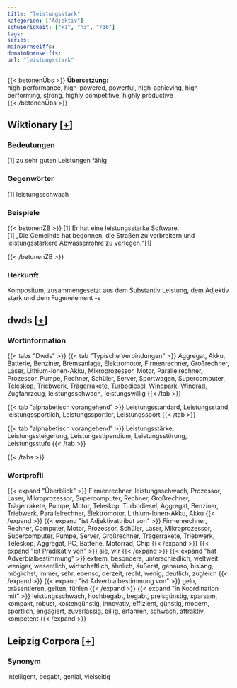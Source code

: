 ```yaml
---
title: "leistungsstark"
kategorien: ["Adjektiv"]
schwierigkeit: ["k1", "h3", "r16"]
tags:
series:
mainDornseiffs:
domainDornseiffs:
url: "leistungsstark"
---
```


{{< betonenÜbs >}}
**Übersetzung:**  
high-performance, high-powered, powerful, high-achieving, high-performing, strong, highly competitive, highly productive  
{{< /betonenÜbs >}}

## Wiktionary [[+](https://de.wiktionary.org/wiki/leistungsstark)]

### Bedeutungen
[1] zu sehr guten Leistungen fähig  

### Gegenwörter
[1] leistungsschwach  

### Beispiele
{{< betonenZB >}}
[1] Er hat eine leistungsstarke Software.  
[1] „Die Gemeinde hat begonnen, die Straßen zu verbreitern und leistungsstärkere Abwasserrohre zu verlegen.“[1]  

{{< /betonenZB >}}
### Herkunft
Kompositum, zusammengesetzt aus dem Substantiv Leistung, dem Adjektiv stark und dem Fugenelement -s  



## dwds [[+](https://www.dwds.de/wb/leistungsstark)]

### Wortinformation
{{< tabs "Dwds" >}}
{{< tab "Typische Verbindungen" >}}
Aggregat, Akku, Batterie, Benziner, Bremsanlage, Elektromotor, Firmenrechner, Großrechner, Laser, Lithium-Ionen-Akku, Mikroprozessor, Motor, Parallelrechner, Prozessor, Pumpe, Rechner, Schüler, Server, Sportwagen, Supercomputer, Teleskop, Triebwerk, Trägerrakete, Turbodiesel, Windpark, Windrad, Zugfahrzeug, leistungsschwach, leistungswillig
{{< /tab >}}

{{< tab "alphabetisch vorangehend" >}}
Leistungsstandard, Leistungsstand, leistungssportlich, Leistungssportler, Leistungssport
{{< /tab >}}

{{< tab "alphabetisch vorangehend" >}}
Leistungsstärke, Leistungssteigerung, Leistungsstipendium, Leistungsstörung, Leistungsstufe
{{< /tab >}}

{{< /tabs >}}

### Wortprofil
{{< expand "Überblick" >}} Firmenrechner, leistungsschwach, Prozessor, Laser, Mikroprozessor, Supercomputer, Rechner, Großrechner, Trägerrakete, Pumpe, Motor, Teleskop, Turbodiesel, Aggregat, Benziner, Triebwerk, Parallelrechner, Elektromotor, Lithium-Ionen-Akku, Akku {{< /expand >}}
{{< expand "ist Adjektivattribut von" >}} Firmenrechner, Rechner, Computer, Motor, Prozessor, Schüler, Laser, Mikroprozessor, Supercomputer, Pumpe, Server, Großrechner, Trägerrakete, Triebwerk, Teleskop, Aggregat, PC, Batterie, Motorrad, Chip {{< /expand >}}
{{< expand "ist Prädikativ von" >}} sie, wir {{< /expand >}}
{{< expand "hat Adverbialbestimmung" >}} extrem, besonders, unterschiedlich, weltweit, weniger, wesentlich, wirtschaftlich, ähnlich, äußerst, genauso, bislang, möglichst, immer, sehr, ebenso, derzeit, recht, wenig, deutlich, zugleich {{< /expand >}}
{{< expand "ist Adverbialbestimmung von" >}} geln, präsentieren, gelten, fühlen {{< /expand >}}
{{< expand "in Koordination mit" >}} leistungsschwach, hochbegabt, begabt, preisgünstig, sparsam, kompakt, robust, kostengünstig, innovativ, effizient, günstig, modern, sportlich, engagiert, zuverlässig, billig, erfahren, schwach, attraktiv, kompetent {{< /expand >}}

## Leipzig Corpora [[+](https://corpora.uni-leipzig.de/en/res?word=leistungsstark&corpusId=deu_newscrawl-public_2018)]


### Synonym
intelligent, begabt, genial, vielseitig

